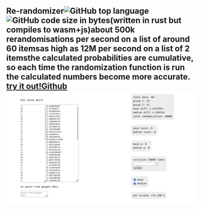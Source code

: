 ## Re-randomizer<!-- STAR ICON --><!-- META a web based program that re-randomizes grouped data to estimate the probability of completely random correlation  META -->![GitHub top language](https://img.shields.io/github/languages/top/ollielynas/re-rando)![GitHub code size in bytes](https://img.shields.io/github/languages/code-size/ollielynas/re-rando)(written in rust but compiles to wasm+js)about 500k rerandomisations per second on a list of around 60 itemsas high as 12M per second on a list of 2 itemsthe calculated probabilities are cumulative, so each time the randomization function is run the calculated numbers become more accurate.<br>[try it out!](https://ollielynas.github.io/re-rando/)[Github](https://github.com/ollielynas/re-rando)![screenshot](md_files/portfolio/web/Screenshot%202023-09-13%20204225.png)
<!-- LAST EDITED Wed Nov  8 14:23:42 2023 LAST EDITED-->